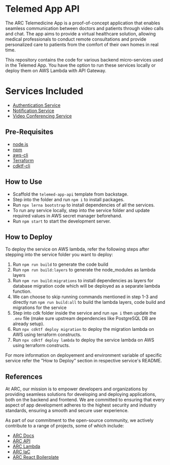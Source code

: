 # Telemed App API
The ARC Telemedicine App is a proof-of-concept application that enables seamless communication between doctors and patients through video calls and chat. The app aims to provide a virtual healthcare solution, allowing medical professionals to conduct remote consultations and provide personalized care to patients from the comfort of their own homes in real time.

This repository contains the code for various backend micro-services used in the Telemed App. You have the option to run these services locally or deploy them on AWS Lambda with API Gateway.

# Services Included
- [Authentication Service](./skeleton/services/authentication-service)
- [Notification Service](./skeleton/services/notification-service)
- [Video Conferencing Service](./skeleton/services/video-conferencing-service)

## <a id="prereqs"></a> Pre-Requisites

- [node.js](https://nodejs.dev/download/)
- [npm](https://docs.npmjs.com/cli/v6/commands/npm-install)
- [aws-cli](https://aws.amazon.com/cli/)
- [Terraform](https://www.terraform.io/)
- [cdktf-cli](https://www.npmjs.com/package/cdktf-cli)


## How to Use

- Scaffold the `telemed-app-api` template from backstage.
- Step into the folder and run `npm i` to install packages.
- Run `npx lerna bootstrap` to install dependencies of all the services.
- To run any service locally, step into the service folder and update required values in AWS secret manager beforehand.
- Run `npm start` to start the development server.

## How to Deploy

To deploy the service on AWS lambda, refer the following steps after stepping into the service folder you want to deploy:

1. Run `npm run build` to generate the code build
2. Run `npm run build:layers` to generate the node_modules as lambda layers
3. Run `npm run build:migrations` to install dependencies as layers for database migration code which will be deployed as a separate lambda function.
4. We can choose to skip running commands mentioned in step 1-3 and directly run `npm run build:all` to build the lambda layers, code build and migrations for the service
5. Step into cdk folder inside the service and run `npm i` then update the `.env` file (make sure upstream dependencies like PostgreSQL DB are already setup).
6. Run `npx cdktf deploy migration` to deploy the migration lambda on AWS using terraform constructs.
7. Run `npx cdktf deploy lambda` to deploy the service lambda on AWS using terraform constructs.

For more information on deployement and environment variable of specific service refer the "How to Deploy" section in respective service's README.

## References

At ARC, our mission is to empower developers and organizations by providing seamless solutions for developing and deploying applications, both on the backend and frontend. We are committed to ensuring that every aspect of app development adheres to the highest security and industry standards, ensuring a smooth and secure user experience.

As part of our commitment to the open-source community, we actively contribute to a range of projects, some of which include:

- [ARC Docs](https://sourcefuse.github.io/arc-docs)
- [ARC API](https://github.com/sourcefuse/loopback4-microservice-catalog/)
- [ARC Lambda](https://github.com/sourcefuse/arc-lambda)
- [ARC IaC](https://sourcefuse.github.io/arc-docs/arc-iac-docs/)
- [ARC React Boilerplate](https://github.com/sourcefuse/react-boilerplate-ts-ui/)

